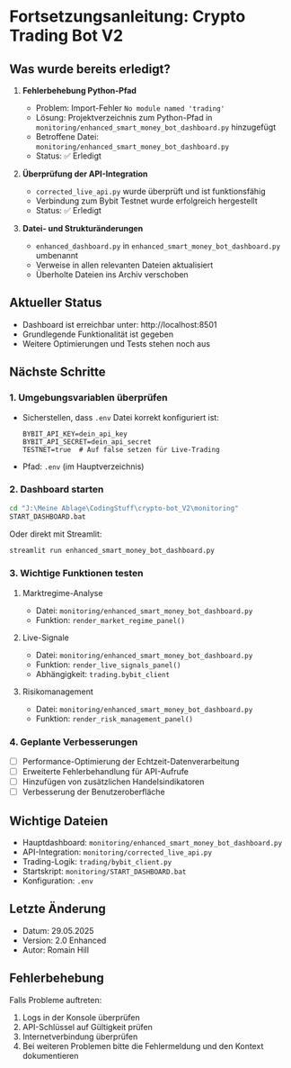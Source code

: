 # Fortsetzungsanleitung: Crypto Trading Bot V2

## Was wurde bereits erledigt?

1. **Fehlerbehebung Python-Pfad**
   - Problem: Import-Fehler `No module named 'trading'`
   - Lösung: Projektverzeichnis zum Python-Pfad in `monitoring/enhanced_smart_money_bot_dashboard.py` hinzugefügt
   - Betroffene Datei: `monitoring/enhanced_smart_money_bot_dashboard.py`
   - Status: ✅ Erledigt

2. **Überprüfung der API-Integration**
   - `corrected_live_api.py` wurde überprüft und ist funktionsfähig
   - Verbindung zum Bybit Testnet wurde erfolgreich hergestellt
   - Status: ✅ Erledigt

3. **Datei- und Strukturänderungen**
   - `enhanced_dashboard.py` in `enhanced_smart_money_bot_dashboard.py` umbenannt
   - Verweise in allen relevanten Dateien aktualisiert
   - Überholte Dateien ins Archiv verschoben

## Aktueller Status

- Dashboard ist erreichbar unter: http://localhost:8501
- Grundlegende Funktionalität ist gegeben
- Weitere Optimierungen und Tests stehen noch aus

## Nächste Schritte

### 1. Umgebungsvariablen überprüfen
- Sicherstellen, dass `.env` Datei korrekt konfiguriert ist:
  ```
  BYBIT_API_KEY=dein_api_key
  BYBIT_API_SECRET=dein_api_secret
  TESTNET=true  # Auf false setzen für Live-Trading
  ```
- Pfad: `.env` (im Hauptverzeichnis)

### 2. Dashboard starten
```bash
cd "J:\Meine Ablage\CodingStuff\crypto-bot_V2\monitoring"
START_DASHBOARD.bat
```

Oder direkt mit Streamlit:
```bash
streamlit run enhanced_smart_money_bot_dashboard.py
```

### 3. Wichtige Funktionen testen
1. Marktregime-Analyse
   - Datei: `monitoring/enhanced_smart_money_bot_dashboard.py`
   - Funktion: `render_market_regime_panel()`

2. Live-Signale
   - Datei: `monitoring/enhanced_smart_money_bot_dashboard.py`
   - Funktion: `render_live_signals_panel()`
   - Abhängigkeit: `trading.bybit_client`

3. Risikomanagement
   - Datei: `monitoring/enhanced_smart_money_bot_dashboard.py`
   - Funktion: `render_risk_management_panel()`

### 4. Geplante Verbesserungen
- [ ] Performance-Optimierung der Echtzeit-Datenverarbeitung
- [ ] Erweiterte Fehlerbehandlung für API-Aufrufe
- [ ] Hinzufügen von zusätzlichen Handelsindikatoren
- [ ] Verbesserung der Benutzeroberfläche

## Wichtige Dateien
- Hauptdashboard: `monitoring/enhanced_smart_money_bot_dashboard.py`
- API-Integration: `monitoring/corrected_live_api.py`
- Trading-Logik: `trading/bybit_client.py`
- Startskript: `monitoring/START_DASHBOARD.bat`
- Konfiguration: `.env`

## Letzte Änderung
- Datum: 29.05.2025
- Version: 2.0 Enhanced
- Autor: Romain Hill

## Fehlerbehebung
Falls Probleme auftreten:
1. Logs in der Konsole überprüfen
2. API-Schlüssel auf Gültigkeit prüfen
3. Internetverbindung überprüfen
4. Bei weiteren Problemen bitte die Fehlermeldung und den Kontext dokumentieren